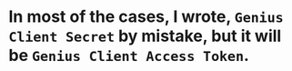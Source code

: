 # In most of the cases, I wrote, `Genius Client Secret` by mistake, but it will be `Genius Client Access Token`.
